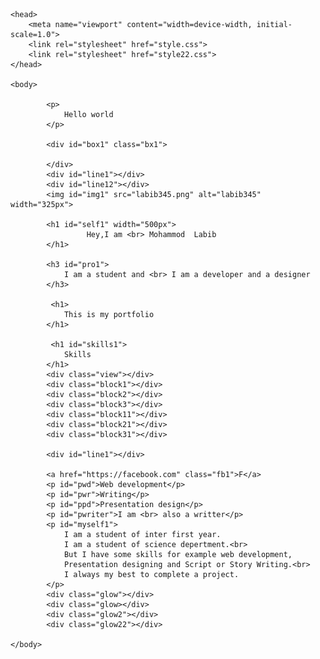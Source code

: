 <!DOCTYPE html>
<html> 

    <head>
        <meta name="viewport" content="width=device-width, initial-scale=1.0">
        <link rel="stylesheet" href="style.css">
        <link rel="stylesheet" href="style22.css">
    </head>

    <body>

            <p> 
                Hello world
            </p>

            <div id="box1" class="bx1">
             
            </div> 
            <div id="line1"></div> 
            <div id="line12"></div>
            <img id="img1" src="labib345.png" alt="labib345" width="325px">  

            <h1 id="self1" width="500px">
                     Hey,I am <br> Mohammod  Labib
            </h1>

            <h3 id="pro1">
                I am a student and <br> I am a developer and a designer
            </h3>

             <h1> 
                This is my portfolio
            </h1>

             <h1 id="skills1">
                Skills
            </h1>
            <div class="view"></div>
            <div class="block1"></div>
            <div class="block2"></div>
            <div class="block3"></div>
            <div class="block11"></div>
            <div class="block21"></div>
            <div class="block31"></div>

            <div id="line1"></div>

            <a href="https://facebook.com" class="fb1">F</a>
            <p id="pwd">Web development</p>
            <p id="pwr">Writing</p>
            <p id="ppd">Presentation design</p>
            <p id="pwriter">I am <br> also a writter</p>
            <p id="myself1">
                I am a student of inter first year. 
                I am a student of science depertment.<br>
                But I have some skills for example web development,
                Presentation designing and Script or Story Writing.<br>
                I always my best to complete a project.
            </p>
            <div class="glow"></div>
            <div class="glow></div>
            <div class="glow2"></div>
            <div class="glow22"></div>
            
    </body>




</html>
